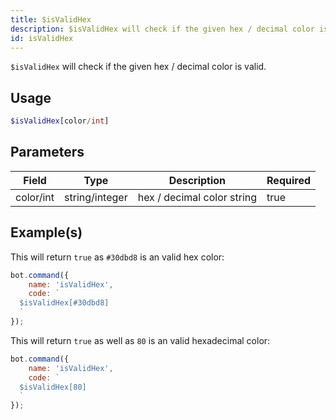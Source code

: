 ```yaml
---
title: $isValidHex
description: $isValidHex will check if the given hex / decimal color is valid.
id: isValidHex
---
```


`$isValidHex` will check if the given hex / decimal color is valid.

## Usage

```php
$isValidHex[color/int]
```

## Parameters

| Field     | Type           | Description                | Required |
|-----------|----------------|----------------------------|----------|
| color/int | string/integer | hex / decimal color string | true     |

## Example(s)

This will return `true` as `#30dbd8` is an valid hex color:

```javascript
bot.command({
    name: 'isValidHex',
    code: `
  $isValidHex[#30dbd8]
  `
});
```

This will return `true` as well as `80` is an valid hexadecimal color:

```javascript
bot.command({
    name: 'isValidHex',
    code: `
  $isValidHex[80]
  `
});
```
